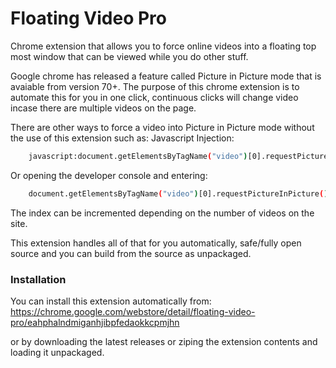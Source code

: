# Floating Video Pro

Chrome extension that allows you to force online videos into a floating top most window that can be viewed while you do other stuff.

Google chrome has released a feature called Picture in Picture mode that is avaiable from version 70+.
The purpose of this chrome extension is to automate this for you in one click, continuous clicks will change video incase there are multiple videos on the page. 

There are other ways to force a video into Picture in Picture mode without the use of this extension such as:
Javascript Injection:
```sh
    javascript:document.getElementsByTagName("video")[0].requestPictureInPicture();
```

Or opening the developer console and entering:
```sh
    document.getElementsByTagName("video")[0].requestPictureInPicture();
```

The index can be incremented depending on the number of videos on the site.

This extension handles all of that for you automatically, safe/fully open source and you can build from the source as unpackaged.

### Installation

You can install this extension automatically from: https://chrome.google.com/webstore/detail/floating-video-pro/eahphalndmiganhjibpfedaokkcpmjhn

or by downloading the latest releases or ziping the extension contents and loading it unpackaged.
